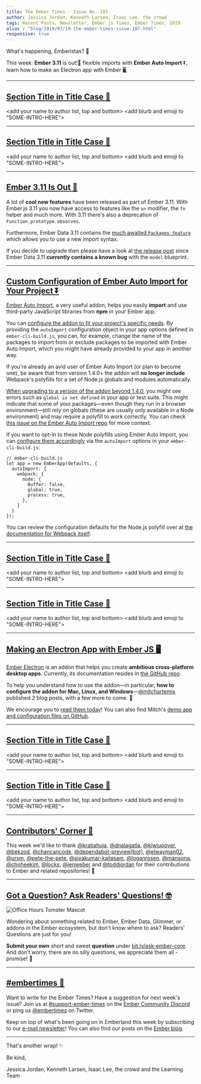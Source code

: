 ```yaml
---
title: The Ember Times - Issue No. 107
author: Jessica Jordan, Kenneth Larsen, Isaac Lee, the crowd
tags: Recent Posts, Newsletter, Ember.js Times, Ember Times, 2019
alias : "blog/2019/07/19-the-ember-times-issue-107.html"
responsive: true
---
```


What's happening, Emberistas? 🐹

This week:
**Ember 3.11** is out!🚀
flexible imports with **Ember Auto Import** ⏬,
learn how to make an Electron app with Ember 🖥️,

---

## [Section Title in Title Case 🐹](#section-url)
<change section title emoji>
<consider adding some bold to your paragraph>

<add your name to author list, top and bottom>
<add blurb and emoji to "SOME-INTRO-HERE">

---

## [Section Title in Title Case 🐹](#section-url)
<change section title emoji>
<consider adding some bold to your paragraph>

<add your name to author list, top and bottom>
<add blurb and emoji to "SOME-INTRO-HERE">

---

## [Ember 3.11 Is Out 🚀](https://blog.emberjs.com/2019/07/15/ember-3-11-released.html)

A lot of **cool new features** have been released as part of Ember 3.11. With Ember.js 3.11 you now have access to features like the `on` modifier, the `fn` helper and much more. With 3.11 there's also a deprecation of `Function.prototype.observes`.

Furthermore, Ember Data 3.11 contains the [much awaited `Packages feature`](https://emberjs.github.io/rfcs/0395-ember-data-packages.html) which allows you to use a new import syntax.

If you decide to upgrade then please have a look at [the release post](https://blog.emberjs.com/2019/07/15/ember-3-11-released.html) since Ember Data 3.11 **currently contains a known bug** with the `model` blueprint.


---

## [Custom Configuration of Ember Auto Import for Your Project ⏬](https://github.com/ef4/ember-auto-import/tree/v1.3.0#customizing-build-behavior)

[Ember Auto Import](https://emberobserver.com/addons/ember-auto-import), a very useful addon, helps you easily **import** and use third-party JavaScript libraries from **npm** in your Ember app.

You can [configure the addon to fit your project's specific needs](https://github.com/ef4/ember-auto-import#customizing-build-behavior). By providing the `autoImport` configuration object in your app options defined in `ember-cli-build.js`, you can, for example, change the name of the packages to import from or exclude packages to be imported with Ember Auto Import, which you might have already provided to your app in another way.

If you're already an avid user of Ember Auto Import (or plan to become one), be aware that from version 1.4.0+ the addon will **no longer include** Webpack's polyfills for a set of Node.js globals and modules automatically.

[When upgrading to a version of the addon beyond 1.4.0](https://github.com/ef4/ember-auto-import#i-upgraded-my-ember-auto-import-version-and-now-things-dont-import-what-changed), you might see errors such as `global is not defined` in your app or test suite. This might indicate that some of your packages—even though they run in a browser environment—still rely on globals (these are usually only available in a Node environment) and may require a polyfill to work correctly. You can check [this issue on the Ember Auto Import repo](https://github.com/ef4/ember-auto-import/issues/218) for more context.


If you want to opt-in to these Node polyfills using Ember Auto Import, you can [configure them accordingly](https://github.com/ef4/ember-auto-import/issues/224#issuecomment-503400386) via the `autoImport` options in your `ember-cli-build.js`:

```
// ember-cli-build.js
let app = new EmberApp(defaults, {
  autoImport: {
    webpack: {
      node: {
        Buffer: false,
        global: true,
        process: true,
      },
    }
  }
});
```

You can review the configuration defaults for the Node.js polyfill over at [the documentation for Webpack itself](https://webpack.js.org/configuration/node/#node).

---

## [Section Title in Title Case 🐹](#section-url)
<change section title emoji>
<consider adding some bold to your paragraph>

<add your name to author list, top and bottom>
<add blurb and emoji to "SOME-INTRO-HERE">

---

## [Section Title in Title Case 🐹](#section-url)
<change section title emoji>
<consider adding some bold to your paragraph>

<add your name to author list, top and bottom>
<add blurb and emoji to "SOME-INTRO-HERE">

---

## [Making an Electron App with Ember JS 🖥️](https://dev.to/mitchartemis/making-an-electron-app-with-ember-js-part-1-initial-setup-11c0)

[Ember Electron](https://ember-electron.js.org/) is an addon that helps you create **ambitious cross-platform desktop apps**. Currently, its documentation resides in [the GitHub repo](https://github.com/adopted-ember-addons/ember-electron/tree/master/docs).

To help you understand how to use the addon—in particular, **how to configure the addon for Mac, Linux, and Windows**—[@mitchartemis](https://dev.to/mitchartemis) published 2 blog posts, with a few more to come. 🎉

We encourage you to [read them today](https://dev.to/mitchartemis/making-an-electron-app-with-ember-js-part-1-initial-setup-11c0)! You can also find Mitch's [demo app and configuration files on GitHub](https://github.com/snipline/shopper).

---

## [Section Title in Title Case 🐹](#section-url)
<change section title emoji>
<consider adding some bold to your paragraph>

<add your name to author list, top and bottom>
<add blurb and emoji to "SOME-INTRO-HERE">

---

## [Section Title in Title Case 🐹](#section-url)
<change section title emoji>
<consider adding some bold to your paragraph>

<add your name to author list, top and bottom>
<add blurb and emoji to "SOME-INTRO-HERE">

---

## [Contributors' Corner 👏](https://guides.emberjs.com/release/contributing/repositories/)

<p>This week we'd like to thank <a href="https://github.com/kratiahuja" target="gh-user">@kratiahuja</a>, <a href="https://github.com/dnalagatla" target="gh-user">@dnalagatla</a>, <a href="https://github.com/kiwiupover" target="gh-user">@kiwiupover</a>, <a href="https://github.com/bekzod" target="gh-user">@bekzod</a>, <a href="https://github.com/chancancode" target="gh-user">@chancancode</a>, <a href="https://github.com/apps/dependabot-preview" target="gh-user">@dependabot-preview[bot]</a>, <a href="https://github.com/elwayman02" target="gh-user">@elwayman02</a>, <a href="https://github.com/ursm" target="gh-user">@ursm</a>, <a href="https://github.com/pete-the-pete" target="gh-user">@pete-the-pete</a>, <a href="https://github.com/sivakumar-kailasam" target="gh-user">@sivakumar-kailasam</a>, <a href="https://github.com/loganrosen" target="gh-user">@loganrosen</a>, <a href="https://github.com/mansona" target="gh-user">@mansona</a>, <a href="https://github.com/choheekim" target="gh-user">@choheekim</a>, <a href="https://github.com/locks" target="gh-user">@locks</a>, <a href="https://github.com/jenweber" target="gh-user">@jenweber</a> and <a href="https://github.com/toddjordan" target="gh-user">@toddjordan</a> for their contributions to Ember and related repositories! 💖</p>

---

## [Got a Question? Ask Readers' Questions! 🤓](https://docs.google.com/forms/d/e/1FAIpQLScqu7Lw_9cIkRtAiXKitgkAo4xX_pV1pdCfMJgIr6Py1V-9Og/viewform)

<div class="blog-row">
  <img class="float-right small transparent padded" alt="Office Hours Tomster Mascot" title="Readers' Questions" src="/images/tomsters/officehours.png" />

  <p>Wondering about something related to Ember, Ember Data, Glimmer, or addons in the Ember ecosystem, but don't know where to ask? Readers’ Questions are just for you!</p>

<p><strong>Submit your own</strong> short and sweet <strong>question</strong> under <a href="https://bit.ly/ask-ember-core" target="rq">bit.ly/ask-ember-core</a>. And don’t worry, there are no silly questions, we appreciate them all - promise! 🤞</p>

</div>

---

## [#embertimes 📰](https://blog.emberjs.com/tags/newsletter.html)

Want to write for the Ember Times? Have a suggestion for next week's issue? Join us at [#support-ember-times](https://discordapp.com/channels/480462759797063690/485450546887786506) on the [Ember Community Discord](https://discordapp.com/invite/zT3asNS) or ping us [@embertimes](https://twitter.com/embertimes) on Twitter.

Keep on top of what's been going on in Emberland this week by subscribing to our [e-mail newsletter](https://the-emberjs-times.ongoodbits.com/)! You can also find our posts on the [Ember blog](https://emberjs.com/blog/tags/newsletter.html).

---

That's another wrap! ✨

Be kind,

Jessica Jordan, Kenneth Larsen, Isaac Lee, the crowd and the Learning Team
